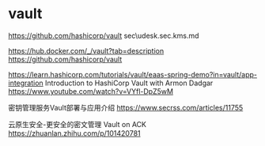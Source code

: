 # vault

https://github.com/hashicorp/vault
sec\udesk.sec.kms.md

https://hub.docker.com/_/vault?tab=description
https://github.com/hashicorp/vault

https://learn.hashicorp.com/tutorials/vault/eaas-spring-demo?in=vault/app-integration
Introduction to HashiCorp Vault with Armon Dadgar
https://www.youtube.com/watch?v=VYfl-DpZ5wM

密钥管理服务Vault部署与应用介绍
https://www.secrss.com/articles/11755

云原生安全-更安全的密文管理 Vault on ACK
https://zhuanlan.zhihu.com/p/101420781